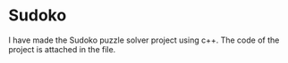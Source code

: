 # Sudoko
I have made the Sudoko puzzle solver project using  c++. The code of the project is attached in the file.
